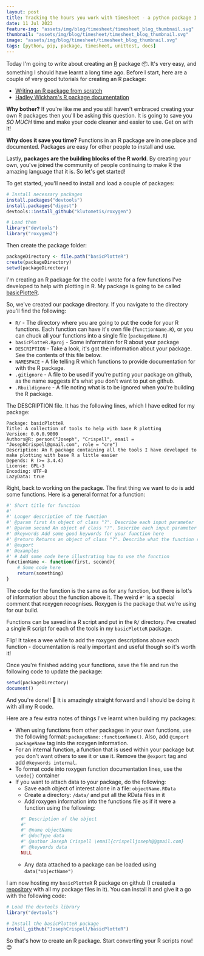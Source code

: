 ```yaml
---
layout: post
title: Tracking the hours you work with timesheet - a python package I built
date: 11 Jul 2023
feature-img: "assets/img/blog/timesheet/timesheet_blog_thumbnail.svg"
thumbnail: "assets/img/blog/timesheet/timesheet_blog_thumbnail.svg"
image: "assets/img/blog/timesheet/timesheet_blog_thumbnail.svg" 
tags: [python, pip, package, timesheet, unittest, docs]
---
```


Today I'm going to write about creating an [R](https://www.r-project.org/) package 📦. It's very easy, and something I should have learnt a long time ago. Before I start, here are a couple of very good tutorials for creating an R package:
- [Writing an R package from scratch](https://hilaryparker.com/2014/04/29/writing-an-r-package-from-scratch/)
- [Hadley Wickham's R package documentation](http://r-pkgs.had.co.nz/description.html)

**Why bother?** If you're like me and you still haven't embraced creating your own R packages then you'll be asking this question. It is going to save you *SO MUCH* time and make your code cleaner and easier to use. Get on with it!

**Why does it save you time?** Functions in an R package are in one place and documented. Packages are easy for other people to install and use.

Lastly, **packages are the building blocks of the R world**. By creating your own, you've joined the community of people continuing to make R the amazing language that it is. So let's get started!

To get started, you'll need to install and load a couple of packages:

```r
# Install necessary packages
install.packages("devtools")
install.packages("digest")
devtools::install_github("klutometis/roxygen")

# Load them
library("devtools")
library("roxygen2")
```

Then create the package folder:

```r
packageDirectory <- file.path("basicPlotteR")
create(packageDirectory)
setwd(packageDirectory)
```

I'm creating an R package for the code I wrote for a few functions I've developed to help with plotting in R. My package is going to be called [basicPlotteR](https://josephcrispell.github.io/projects/basicplotter).

So, we've created our package directory. If you navigate to the directory you'll find the following:<br>
- `R/` - The directory where you are going to put the code for your R functions. Each function can have it's own file (`functionName.R`), or you can chuck all your functions into a single file (`packageName.R`)
- `basicPlotteR.Rproj` - Some information for R about your package
- `DESCRIPTION` - Take a look, it's got the information about your package. See the contents of this file below.
- `NAMESPACE` - A file telling R which functions to provide documentation for with the R package.
- `.gitignore` - A file to be used if you're putting your package on github, as the name suggests it's what you don't want to put on github.
- `.Rbuildignore` - A file noting what is to be ignored when you're building the R package.

The DESCRIPTION file. It has the following lines, which I have edited for my package:
```
Package: basicPlotteR
Title: A collection of tools to help with base R plotting
Version: 0.0.0.9000
Authors@R: person("Joseph", "Crispell", email = "JosephCrispell@gmail.com", role = "cre")
Description: An R package containing all the tools I have developed to make plotting with base R a little easier
Depends: R (>= 3.4.4)
License: GPL-3
Encoding: UTF-8
LazyData: true
```

Right, back to working on the package. The first thing we want to do is add some functions. Here is a general format for a function:

```r
#' Short title for function
#'
#' Longer description of the function
#' @param first An object of class "?". Describe each input parameter
#' @param second An object of class "?". Describe each input parameter
#' @keywords Add some good keywords for your function here
#' @return Returns an object of class "?". Describe what the function returns
#' @export
#' @examples
#' # Add some code here illustrating how to use the function
functionName <- function(first, second){
	# Some code here
	return(something)
}
```

The code for the function is the same as for any function, but there is lot's of information about the function above it. The weird `#'` is a special comment that roxygen recognises. Roxygen is the package that we're using for our build.

Functions can be saved in a R script and put in the `R/` directory. I've created a single R script for each of the tools in my `basicPlotteR` package.

Flip! It takes a wee while to add the roxygen descriptions above each function - documentation is really important and useful though so it's worth it!

Once you're finished adding your functions, save the file and run the following code to update the package:

```r
setwd(packageDirectory)
document()
```

And you're done!! 🎉 It is amazingly straight forward and I should be doing it with all my R code. 

Here are a few extra notes of things I've learnt when building my packages:
- When using functions from other packages in your own functions, use the following format: `packageName::functionName()`. Also, add `@import packageName` tag into the roxygen information.
- For an internal function, a function that is used within your package but you don't want others to see it or use it. Remove the `@export` tag and add `@keywords internal`.
- To format code into roxygen function documentation lines, use the `\code{}` container
- If you want to attach data to your package, do the following:
	* Save each object of interest alone in a file: `objectName.RData`
	* Create a directory: `/data/` and put all the RData files in it
    * Add roxygen information into the functions file as if it were a function using the following:
    ```r
      #' Description of the object
      #'
      #' @name objectName
      #' @docType data
      #' @author Joseph Crispell \email{crispelljoseph@@gmail.com}
      #' @keywords data
      NULL
    ```
    * Any data attached to a package can be loaded using `data("objectName")`
  
I am now hosting my `basicPlotteR` R package on github (I created a <a href="https://github.com/JosephCrispell/basicPlotteR">repository</a> with all my package files in it). You can install it and give it a go with the following code:

```r
# Load the devtools library
library("devtools")

# Install the basicPlotteR package
install_github("JosephCrispell/basicPlotteR")
```

So that's how to create an R package. Start converting your R scripts now! 😊